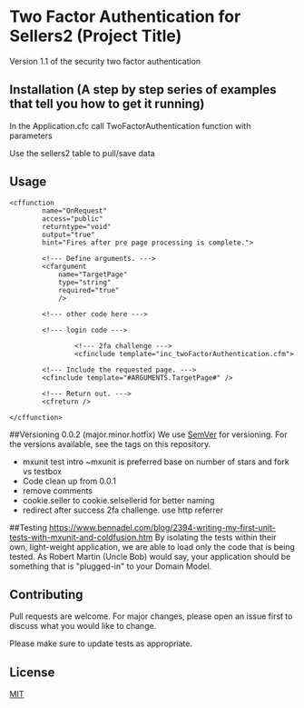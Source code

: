 # Two Factor Authentication for Sellers2 (Project Title)

Version 1.1 of the security two factor authentication

## Installation (A step by step series of examples that tell you how to get it running)
In the Application.cfc call TwoFactorAuthentication function with parameters

Use the sellers2 table to pull/save data
			

## Usage

```
<cffunction
        name="OnRequest"
        access="public"
        returntype="void"
        output="true"
        hint="Fires after pre page processing is complete.">
        
        <!--- Define arguments. --->
        <cfargument
            name="TargetPage"
            type="string"
            required="true"
            />
        
        <!--- other code here --->
        
        <!--- login code --->
 		
				<!--- 2fa challenge --->
				<cfinclude template="inc_twoFactorAuthentication.cfm">
        
        <!--- Include the requested page. --->
        <cfinclude template="#ARGUMENTS.TargetPage#" />

        <!--- Return out. --->
        <cfreturn />
        
</cffunction>        
```	


##Versioning
0.0.2 (major.minor.hotfix)
We use [SemVer](http://semver.org/) for versioning. For the versions available, see the tags on this repository.
- mxunit test intro
	~mxunit is preferred base on number of stars and fork vs testbox
- Code clean up from 0.0.1
- remove comments
- cookie.seller to cookie.selsellerid for better naming
- redirect after success 2fa challenge. use http referrer
 

##Testing
https://www.bennadel.com/blog/2394-writing-my-first-unit-tests-with-mxunit-and-coldfusion.htm
By isolating the tests within their own, light-weight application, we are able to load only the code that is being tested. As Robert Martin (Uncle Bob) would say, your application should be something that is "plugged-in" to your Domain Model.



## Contributing
Pull requests are welcome. For major changes, please open an issue first to discuss what you would like to change.


Please make sure to update tests as appropriate.

## License
[MIT](https://choosealicense.com/licenses/mit/)
